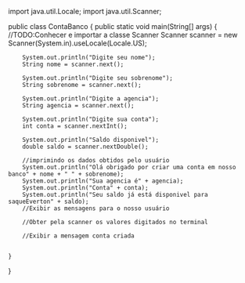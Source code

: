 import java.util.Locale;
import java.util.Scanner;

public class ContaBanco {
    public static void main(String[] args) {
        //TODO:Conhecer e importar a classe Scanner
        Scanner scanner = new Scanner(System.in).useLocale(Locale.US);

        System.out.println("Digite seu nome");
        String nome = scanner.next();

        System.out.println("Digite seu sobrenome");
        String sobrenome = scanner.next();

        System.out.println("Digite a agencia");
        String agencia = scanner.next();

        System.out.println("Digite sua conta");
        int conta = scanner.nextInt();

        System.out.println("Saldo disponivel");
        double saldo = scanner.nextDouble();

        //imprimindo os dados obtidos pelo usuário
        System.out.println("Olá obrigado por criar uma conta em nosso banco" + nome + " " + sobrenome);
        System.out.println("Sua agencia é" + agencia);
        System.out.println("Conta" + conta);
        System.out.println("Seu saldo já está disponivel para saqueEverton" + saldo);
        //Exibir as mensagens para o nosso usuário

        //Obter pela scanner os valores digitados no terminal

        //Exibir a mensagem conta criada


    }

}
